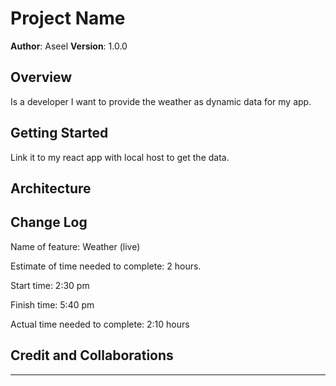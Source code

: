 # Project Name

**Author**: Aseel
**Version**: 1.0.0

## Overview

Is a developer I want to provide the weather as dynamic data for my app.

## Getting Started

Link it to my react app with local host to get the data.

## Architecture

## Change Log

Name of feature: Weather (live)

Estimate of time needed to complete: 2 hours.

Start time: 2:30 pm

Finish time: 5:40 pm

Actual time needed to complete: 2:10 hours

## Credit and Collaborations

---
